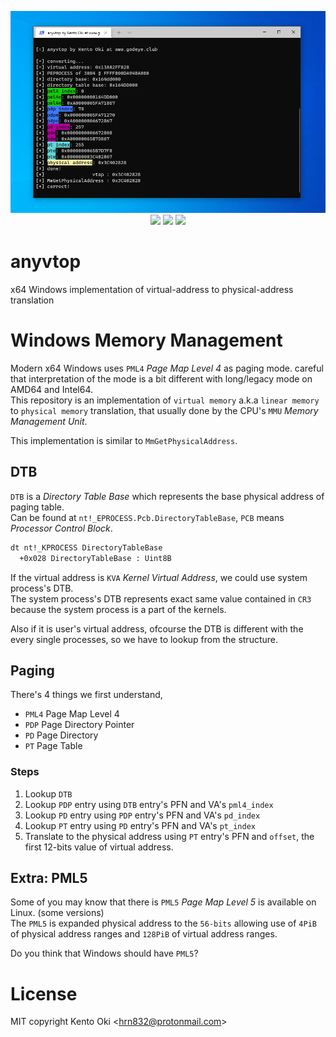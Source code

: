 <p align="center">
<img src="image.png">
  
<img src="https://img.shields.io/github/workflow/status/kkent030315/anyvtop/MSBuild?style=for-the-badge">
<img src="https://img.shields.io/badge/platform-win--64-00a2ed?style=for-the-badge">
<img src="https://img.shields.io/github/license/kkent030315/anyvtop?style=for-the-badge">
</p>

# anyvtop

x64 Windows implementation of virtual-address to physical-address translation

# Windows Memory Management

Modern x64 Windows uses `PML4` *Page Map Level 4* as paging mode. careful that interpretation of the mode is a bit different with long/legacy mode on AMD64 and Intel64.  
This repository is an implementation of `virtual memory` a.k.a `linear memory` to `physical memory` translation, that usually done by the CPU's `MMU` *Memory Management Unit*.

This implementation is similar to `MmGetPhysicalAddress`.  

## DTB

`DTB` is a *Directory Table Base* which represents the base physical address of paging table.  
Can be found at `nt!_EPROCESS.Pcb.DirectoryTableBase`, `PCB` means *Processor Control Block*.

```bash
dt nt!_KPROCESS DirectoryTableBase
  +0x028 DirectoryTableBase : Uint8B
```

If the virtual address is `KVA` *Kernel Virtual Address*, we could use system process's DTB.  
The system process's DTB represents exact same value contained in `CR3` because the system process is a part of the kernels.

Also if it is user's virtual address, ofcourse the DTB is different with the every single processes, so we have to lookup from the structure.

## Paging

There's 4 things we first understand,

- `PML4` Page Map Level 4
- `PDP` Page Directory Pointer
- `PD` Page Directory
- `PT` Page Table

### Steps

1. Lookup `DTB`
2. Lookup `PDP` entry using `DTB` entry's PFN and VA's `pml4_index`
3. Lookup `PD` entry using `PDP` entry's PFN and VA's `pd_index`
4. Lookup `PT` entry using `PD` entry's PFN and VA's `pt_index`
5. Translate to the physical address using `PT` entry's PFN and `offset`, the first 12-bits value of virtual address.

## Extra: PML5

Some of you may know that there is `PML5` *Page Map Level 5* is available on Linux. (some versions)  
The `PML5` is expanded physical address to the `56-bits` allowing use of `4PiB` of physical address ranges and `128PiB` of virtual address ranges.  

Do you think that Windows should have `PML5`?

# License

MIT copyright Kento Oki \<hrn832@protonmail.com\>
